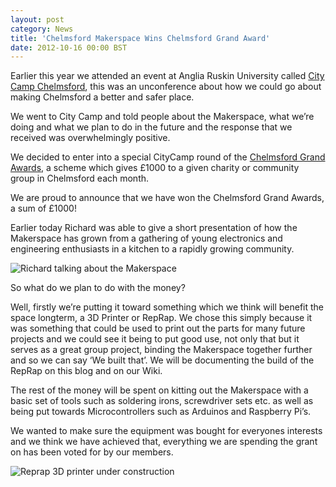 ```yaml
---
layout: post
category: News
title: 'Chelmsford Makerspace Wins Chelmsford Grand Award'
date: 2012-10-16 00:00 BST
---
```


Earlier this year we attended an event at Anglia Ruskin University called [City Camp Chelmsford](http://citycampchelmsford.wordpress.com/), this was an unconference about how we could go about making Chelmsford a better and safer place.

We went to City Camp and told people about the Makerspace, what we’re doing and what we plan to do in the future and the response that we received was overwhelmingly positive.

We decided to enter into a special CityCamp round of the [Chelmsford Grand Awards](http://www.chelmsfordgrandawards.co.uk/), a scheme which gives £1000 to a given charity or community group in Chelmsford each month.

We are proud to announce that we have won the Chelmsford Grand Awards, a sum of £1000!

Earlier today Richard was able to give a short presentation of how the Makerspace has grown from a gathering of young electronics and engineering enthusiasts in a kitchen to a rapidly growing community.

![Richard talking about the Makerspace](img/richard-presenting-grand-award.jpg)

So what do we plan to do with the money?

Well, firstly we’re putting it toward something which we think will benefit the space longterm, a 3D Printer or RepRap.
We chose this simply because it was something that could be used to print out the parts for many future projects and we could see it being to put good use, not only that but it serves as a great group project, binding the Makerspace together further and so we can say ‘We built that’.
We will be documenting the build of the RepRap on this blog and on our Wiki.

The rest of the money will be spent on kitting out the Makerspace with a basic set of tools such as soldering irons, screwdriver sets etc. as well as being put towards Microcontrollers such as Arduinos and Raspberry Pi’s.

We wanted to make sure the equipment was bought for everyones interests and we think we have achieved that, everything we are spending the grant on has been voted for by our members.

![Reprap 3D printer under construction](img/3d-printer-under-construction.jpg)